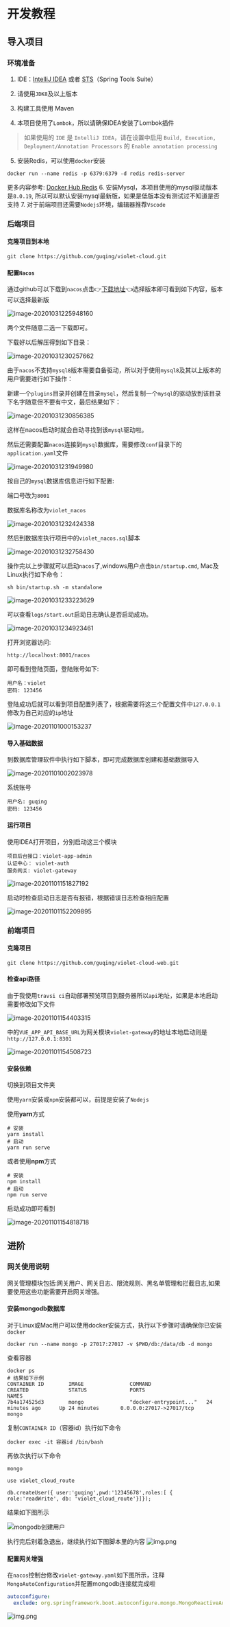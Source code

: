 # 开发教程

## 导入项目

### 环境准备

1. IDE：[IntelliJ IDEA](https://www.jetbrains.com/idea/download/) 或者 [STS](https://spring.io/tools)（Spring Tools Suite）
2. 请使用`JDK8`及以上版本
3. 构建工具使用 Maven

4. 本项目使用了`Lombok`，所以请确保IDEA安装了Lombok插件

> 如果使用的 `IDE` 是 `IntelliJ IDEA`，请在设置中启用 `Build, Execution, Deployment/Annotation Processors` 的 `Enable annotation processing`

5. 安装Redis，可以使用`docker`安装
```shell
docker run --name redis -p 6379:6379 -d redis redis-server
```
更多内容参考: [Docker Hub Redis](https://hub.docker.com/_/redis)
6. 安装Mysql，本项目使用的mysql驱动版本是`8.0.19`, 所以可以默认安装mysql最新版，如果是低版本没有测试过不知道是否支持
7. 对于前端项目还需要`Nodejs`环境，编辑器推荐`Vscode`

### 后端项目

#### 克隆项目到本地

```
git clone https://github.com/guqing/violet-cloud.git
```

#### 配置`Nacos`

通过github可以下载到`nacos`点击👉[下载地址](https://github.com/alibaba/nacos/releases)👈选择版本即可看到如下内容，版本可以选择最新版

![image-20201031225948160](assets/image-20201031225948160.png)

两个文件随意二选一下载即可。

下载好以后解压得到如下目录：

![image-20201031230257662](assets/image-20201031230257662.png)

由于`nacos`不支持`mysql8`版本需要自备驱动，所以对于使用`mysql8`及其以上版本的用户需要进行如下操作：

新建一个`plugins`目录并创建在目录`mysql`，然后复制一个`mysql`的驱动放到该目录下名字随意但不要有中文，最后结果如下：

![image-20201031230856385](assets/image-20201031230856385.png)

这样在nacos启动时就会自动寻找到该`mysql`驱动啦。

然后还需要配置`nacos`连接到`mysql`数据库，需要修改`conf`目录下的`application.yaml`文件

![image-20201031231949980](assets/image-20201031231949980.png)

按自己的`mysql`数据库信息进行如下配置:

端口号改为`8001`

数据库名称改为`violet_nacos`

![image-20201031232424338](assets/image-20201031232424338.png)

然后到数据库执行项目中的`violet_nacos.sql`脚本

![image-20201031232758430](assets/image-20201031232758430.png)

操作完以上步骤就可以启动`nacos`了,windows用户点击`bin/startup.cmd`, Mac及Linux执行如下命令：

```shell
sh bin/startup.sh -m standalone
```

![image-20201031233223629](assets/image-20201031233223629.png)

可以查看`logs/start.out`启动日志确认是否启动成功。

![image-20201031234923461](assets/image-20201031234923461.png)

打开浏览器访问:

```
http://localhost:8001/nacos
```

即可看到登陆页面，登陆账号如下:

```
用户名：violet
密码: 123456
```

登陆成功后就可以看到项目配置列表了，根据需要将这三个配置文件中`127.0.0.1`修改为自己对应的`ip`地址

![image-20201101000153237](assets/image-20201101000153237.png)

#### 导入基础数据

到数据库管理软件中执行如下脚本，即可完成数据库创建和基础数据导入

![image-20201101002023978](assets/image-20201101002023978.png)

系统账号

```
用户名: guqing
密码: 123456
```

#### 运行项目

使用IDEA打开项目，分别启动这三个模块

```
项目后台接口：violet-app-admin
认证中心： violet-auth
服务网关: violet-gateway
```

![image-20201101151827192](assets/image-20201101151827192.png)

启动时检查启动日志是否有报错，根据错误日志检查相应配置

![image-20201101152209895](assets/image-20201101152209895.png)

### 前端项目

#### 克隆项目

```shell
git clone https://github.com/guqing/violet-cloud-web.git
```

#### 检查api路径

由于我使用`travsi ci`自动部署预览项目到服务器所以`api`地址，如果是本地启动需要修改如下文件

![image-20201101154403315](assets/image-20201101154403315.png)

中的`VUE_APP_API_BASE_URL`为网关模块`violet-gateway`的地址本地启动则是`http://127.0.0.1:8301`

![image-20201101154508723](assets/image-20201101154508723.png)

#### 安装依赖

切换到项目文件夹

使用`yarn`安装或`npm`安装都可以，前提是安装了`Nodejs`

使用**yarn**方式

```shell
# 安装
yarn install
# 启动
yarn run serve
```

或者使用**npm**方式

```shell
# 安装
npm install
# 启动
npm run serve
```

启动成功即可看到

![image-20201101154818718](assets/image-20201101154818718.png)

## 进阶
### 网关使用说明
网关管理模块包括:网关用户、网关日志、限流规则、黑名单管理和拦截日志,如果要使用这些功能需要开启网关增强。
#### 安装mongodb数据库
对于Linux或Mac用户可以使用docker安装方式，执行以下步骤时请确保你已安装`docker`
```shell
docker run --name mongo -p 27017:27017 -v $PWD/db:/data/db -d mongo
```
查看容器
```shell
docker ps
# 结果如下示例
CONTAINER ID        IMAGE               COMMAND                  CREATED             STATUS              PORTS                               NAMES
7b4a174525d3        mongo               "docker-entrypoint..."   24 minutes ago      Up 24 minutes       0.0.0.0:27017->27017/tcp            mongo
```
复制`CONTAINER ID`（容器id）执行如下命令
```shell
docker exec -it 容器id /bin/bash
```
再依次执行以下命令
```shell
mongo

use violet_cloud_route

db.createUser({ user:'guqing',pwd:'12345678',roles:[ { role:'readWrite', db: 'violet_cloud_route'}]});
```
结果如下图所示

![mongodb创建用户](./assets/img.png)

执行完后别着急退出，继续执行如下图脚本里的内容
![img.png](assets/img1231231313.png)

#### 配置网关增强
在`nacos`控制台修改`violet-gateway.yaml`如下图所示，注释`MongoAutoConfiguration`并配置mongodb连接就完成啦
```yaml
autoconfigure:
  exclude: org.springframework.boot.autoconfigure.mongo.MongoReactiveAutoConfiguration,org.springframework.boot.autoconfigure.data.mongo.MongoReactiveRepositoriesAutoConfiguration,org.springframework.boot.autoconfigure.mongo.MongoAutoConfiguration
```

![img.png](assets/img51231231313113.png)